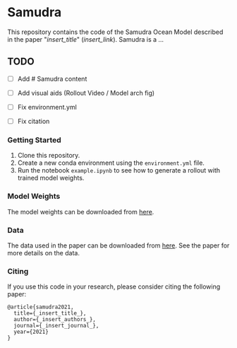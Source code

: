 # Samudra
This repository contains the code of the Samudra Ocean Model described in the paper "_insert_title_" (_insert_link_). Samudra is a ...

## TODO

- [ ] Add # Samudra content 
- [ ] Add visual aids (Rollout Video / Model arch fig)
- [ ] Fix environment.yml
- [ ] Fix citation


### Getting Started
1. Clone this repository. 
2. Create a new conda environment using the `environment.yml` file.
3. Run the notebook `example.ipynb` to see how to generate a rollout with trained model weights.

### Model Weights
The model weights can be downloaded from [here](https://huggingface.co/M2LInES/Samudra).

### Data
The data used in the paper can be downloaded from [here](https://huggingface.co/datasets/M2LInES/Samudra_OM4). See the paper for more details on the data.

### Citing
If you use this code in your research, please consider citing the following paper:
```
@article{samudra2021,
  title={_insert_title_},
  author={_insert_authors_},
  journal={_insert_journal_},
  year={2021}
}
```
